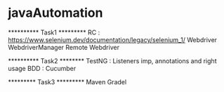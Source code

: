 # javaAutomation

********** Task1 *********
RC :  https://www.selenium.dev/documentation/legacy/selenium_1/
Webdriver
WebdriverManager
Remote Webdriver

********** Task2 ********
TestNG : Listeners imp, annotations and right usage
BDD : Cucumber 

********* Task3 *********
Maven
Gradel

